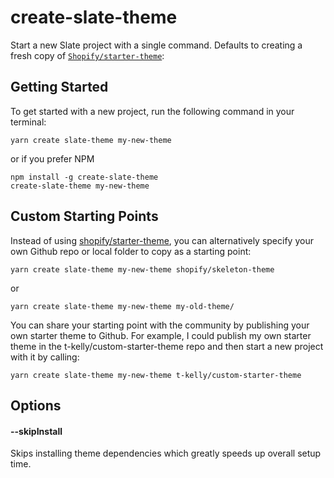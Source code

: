 # create-slate-theme

Start a new Slate project with a single command. Defaults to creating a fresh copy of [`Shopify/starter-theme`](https://github.com/Shopify/starter-theme):

## Getting Started

To get started with a new project, run the following command in your terminal:

```
yarn create slate-theme my-new-theme
```

or if you prefer NPM

```
npm install -g create-slate-theme
create-slate-theme my-new-theme
```

## Custom Starting Points

Instead of using [shopify/starter-theme](https://github.com/Shopify/starter-theme), you can alternatively specify your own Github repo or local folder to copy as a starting point:

```
yarn create slate-theme my-new-theme shopify/skeleton-theme
```

or

```
yarn create slate-theme my-new-theme my-old-theme/
```

You can share your starting point with the community by publishing your own starter theme to Github. For example, I could publish my own starter theme in the t-kelly/custom-starter-theme repo and then start a new project with it by calling:

```
yarn create slate-theme my-new-theme t-kelly/custom-starter-theme
```

## Options

#### --skipInstall

Skips installing theme dependencies which greatly speeds up overall setup time.
